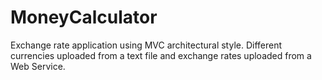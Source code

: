# MoneyCalculator

Exchange rate application using MVC architectural style. Different currencies uploaded from a text file and exchange rates uploaded from a Web Service.
